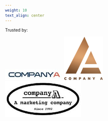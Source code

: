 ```yaml
---
weight: 10
text_align: center
---
```


Trusted by:

![](/assets/companyARect.jpeg)
![](/assets/companyATriangle.png)
![](/assets/companyAOval.jpeg)
